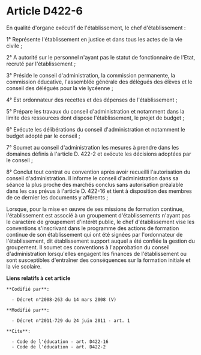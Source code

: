 # Article D422-6

En qualité d'organe exécutif de l'établissement, le chef d'établissement : 

1° Représente l'établissement en justice et dans tous les actes de la vie civile ; 

2° A autorité sur le personnel n'ayant pas le statut de fonctionnaire de l'Etat, recruté par l'établissement ; 

3° Préside le conseil d'administration, la commission permanente, la commission éducative, l'assemblée générale des délégués
des élèves et le conseil des délégués pour la vie lycéenne ; 

4° Est ordonnateur des recettes et des dépenses de l'établissement ; 

5° Prépare les travaux du conseil d'administration et notamment dans la limite des ressources dont dispose l'établissement,
le projet de budget ; 

6° Exécute les délibérations du conseil d'administration et notamment le budget adopté par le conseil ; 

7° Soumet au conseil d'administration les mesures à prendre dans les domaines définis à l'article D. 422-2 et exécute les
décisions adoptées par le conseil ; 

8° Conclut tout contrat ou convention après avoir recueilli l'autorisation du conseil d'administration. Il informe le conseil
d'administration dans sa séance la plus proche des marchés conclus sans autorisation préalable dans les cas prévus à
l'article D. 422-16 et tient à disposition des membres de ce dernier les documents y afférents ; 

Lorsque, pour la mise en œuvre de ses missions de formation continue, l'établissement est associé à un groupement
d'établissements n'ayant pas le caractère de groupement d'intérêt public, le chef d'établissement vise les conventions
s'inscrivant dans le programme des actions de formation continue de son établissement qui ont été signées par l'ordonnateur
de l'établissement, dit établissement support auquel a été confiée la gestion du groupement. Il soumet ces conventions à
l'approbation du conseil d'administration lorsqu'elles engagent les finances de l'établissement ou sont susceptibles
d'entraîner des conséquences sur la formation initiale et la vie scolaire.

**Liens relatifs à cet article**

	**Codifié par**:

	  - Décret n°2008-263 du 14 mars 2008 (V)

	**Modifié par**:

	  - Décret n°2011-729 du 24 juin 2011 - art. 1

	**Cite**:

	  - Code de l'éducation - art. D422-16
	  - Code de l'éducation - art. D422-2

